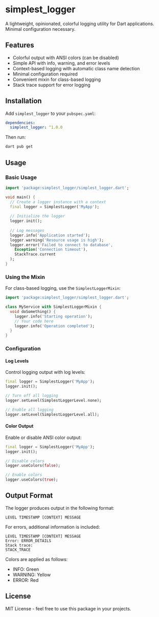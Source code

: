 # simplest_logger

A lightweight, opinionated, colorful logging utility for Dart applications. Minimal configuration necessary.

## Features

- Colorful output with ANSI colors (can be disabled)
- Simple API with info, warning, and error levels
- Context-based logging with automatic class name detection
- Minimal configuration required
- Convenient mixin for class-based logging
- Stack trace support for error logging

## Installation

Add `simplest_logger` to your `pubspec.yaml`:

```yaml
dependencies:
  simplest_logger: ^1.0.0
```

Then run:

```bash
dart pub get
```

## Usage

### Basic Usage

```dart
import 'package:simplest_logger/simplest_logger.dart';

void main() {
  // Create a logger instance with a context
  final logger = SimplestLogger('MyApp');
  
  // Initialize the logger
  logger.init();
  
  // Log messages
  logger.info('Application started');
  logger.warning('Resource usage is high');
  logger.error('Failed to connect to database', 
    Exception('Connection timeout'), 
    StackTrace.current
  );
}
```

### Using the Mixin

For class-based logging, use the `SimplestLoggerMixin`:

```dart
import 'package:simplest_logger/simplest_logger.dart';

class MyService with SimplestLoggerMixin {
  void doSomething() {
    logger.info('Starting operation');
    // Your code here
    logger.info('Operation completed');
  }
}
```

### Configuration

#### Log Levels

Control logging output with log levels:

```dart
final logger = SimplestLogger('MyApp');
logger.init();

// Turn off all logging
logger.setLevel(SimplestLoggerLevel.none);

// Enable all logging
logger.setLevel(SimplestLoggerLevel.all);
```

#### Color Output

Enable or disable ANSI color output:

```dart
final logger = SimplestLogger('MyApp');
logger.init();

// Disable colors
logger.useColors(false);

// Enable colors
logger.useColors(true);
```

## Output Format

The logger produces output in the following format:

```
LEVEL TIMESTAMP [CONTEXT] MESSAGE
```

For errors, additional information is included:

```
LEVEL TIMESTAMP [CONTEXT] MESSAGE
Error: ERROR_DETAILS
Stack trace:
STACK_TRACE
```

Colors are applied as follows:
- INFO: Green
- WARNING: Yellow
- ERROR: Red

## License

MIT License - feel free to use this package in your projects.